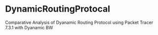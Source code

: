 # DynamicRoutingProtocal
Comparative Analysis of Dyanamic Routing  Protocol using Packet Tracer 7.3.1 with Dyanamic  BW
